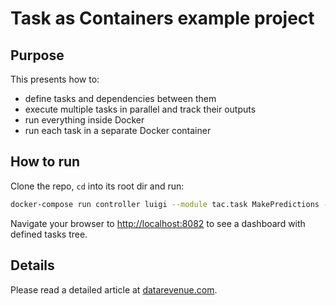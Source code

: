 # Task as Containers example project

## Purpose

This presents how to:
- define tasks and dependencies between them
- execute multiple tasks in parallel and track their outputs
- run everything inside Docker
- run each task in a separate Docker container

## How to run
Clone the repo, `cd` into its root dir and run:
```bash
docker-compose run controller luigi --module tac.task MakePredictions --date 2018-07-05 --scheduler-host scheduler --workers 4
```
Navigate your browser to [http://localhost:8082](http://localhost:8082)
to see a dashboard with defined tasks tree.

## Details
Please read a detailed article at [datarevenue.com](http://datarevenue.com).
